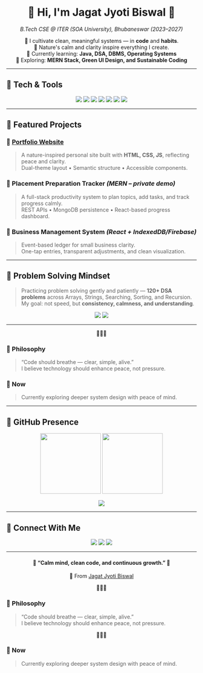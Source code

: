 <!-- 🌲 Forest & Garden Theme for Jagat Jyoti Biswal -->
<!-- Theme: Nature • Calm • Growth -->

<h1 align="center">🍃 Hi, I'm Jagat Jyoti Biswal 🍃</h1>

<p align="center">
  <em>B.Tech CSE @ ITER (SOA University), Bhubaneswar (2023–2027)</em>  
</p>

<p align="center">
  🌱 I cultivate clean, meaningful systems — in <b>code</b> and <b>habits</b>.<br/>
  🌿 Nature's calm and clarity inspire everything I create.<br/>
  🌳 Currently learning: <b>Java, DSA, DBMS, Operating Systems</b><br/>
  🌼 Exploring: <b>MERN Stack, Green UI Design, and Sustainable Coding</b>
</p>

---

## 🌾 Tech & Tools

<p align="center">
  <img src="https://img.shields.io/badge/Language-Java-6a994e?style=for-the-badge&logo=openjdk&logoColor=fefae0"/>
  <img src="https://img.shields.io/badge/Language-Python-a7c957?style=for-the-badge&logo=python&logoColor=2a4d14"/>
  <img src="https://img.shields.io/badge/Web-HTML%20|%20CSS%20|%20JS-b7e4c7?style=for-the-badge&logo=html5&logoColor=2a4d14"/>
  <img src="https://img.shields.io/badge/Framework-React-52796f?style=for-the-badge&logo=react&logoColor=ffffff"/>
  <img src="https://img.shields.io/badge/Backend-Node.js-354f52?style=for-the-badge&logo=nodedotjs&logoColor=ffffff"/>
  <img src="https://img.shields.io/badge/Database-MongoDB-84a98c?style=for-the-badge&logo=mongodb&logoColor=ffffff"/>
  <img src="https://img.shields.io/badge/Tools-GitHub%20|%20VSCode%20|%20Linux-52796f?style=for-the-badge&logo=github&logoColor=ffffff"/>
</p>

---

## 🌱 Featured Projects

### 🌿 [Portfolio Website](https://lipun-portfolio.netlify.app)
> A nature-inspired personal site built with **HTML, CSS, JS**, reflecting peace and clarity.  
> Dual-theme layout • Semantic structure • Accessible components.

### 🍃 Placement Preparation Tracker *(MERN – private demo)*
> A full-stack productivity system to plan topics, add tasks, and track progress calmly.  
> REST APIs • MongoDB persistence • React-based progress dashboard.

### 🌻 Business Management System *(React + IndexedDB/Firebase)*
> Event-based ledger for small business clarity.  
> One-tap entries, transparent adjustments, and clean visualization.

---

## 🌸 Problem Solving Mindset
> Practicing problem solving gently and patiently — **120+ DSA problems** across Arrays, Strings, Searching, Sorting, and Recursion.  
> My goal: not speed, but **consistency, calmness, and understanding**.

<p align="center">
  <img src="https://img.shields.io/badge/Focus-Growth%20Mindset-6a994e?style=for-the-badge"/>
  <img src="https://img.shields.io/badge/Goal-Deep%20Roots%20of%20Understanding-a7c957?style=for-the-badge"/>
</p>

---
<p align="center">🌿🍃🌿</p>

### 🌿 Philosophy
> “Code should breathe — clear, simple, alive.”  
> I believe technology should enhance peace, not pressure.

### 🌙 Now
> Currently exploring deeper system design with peace of mind.

---


## 🌙 GitHub Presence

<p align="center">
  <img src="https://github-readme-stats.vercel.app/api?username=JAGAT-JYOTI-BISWAL&show_icons=true&theme=gruvbox_light&hide_border=true&count_private=true" height="160"/>
  <img src="https://streak-stats.demolab.com/?user=JAGAT-JYOTI-BISWAL&theme=gruvbox_light&hide_border=true" height="160"/>
</p>

<p align="center">
  <img src="https://github-readme-stats.vercel.app/api/top-langs/?username=JAGAT-JYOTI-BISWAL&layout=compact&theme=gruvbox_light&hide_border=true"/>
</p>

---

## 🌼 Connect With Me
<p align="center">
  <a href="https://www.linkedin.com/in/jagatjyotibiswal"><img src="https://img.shields.io/badge/LinkedIn-95d5b2?style=for-the-badge&logo=linkedin&logoColor=2a4d14"/></a>
  <a href="https://github.com/JAGAT-JYOTI-BISWAL"><img src="https://img.shields.io/badge/GitHub-52796f?style=for-the-badge&logo=github&logoColor=fefae0"/></a>
  <a href="mailto:jagatjyotibiswal2@gmail.com"><img src="https://img.shields.io/badge/Email-b7e4c7?style=for-the-badge&logo=gmail&logoColor=2a4d14"/></a>
</p>

---

<h4 align="center">🌿 “Calm mind, clean code, and continuous growth.” 🌿</h4>
<p align="center">🍃 From <a href="https://github.com/JAGAT-JYOTI-BISWAL">Jagat Jyoti Biswal</a></p>

<p align="center">🍃🍂🍃</p>

### 🌿 Philosophy
> “Code should breathe — clear, simple, alive.”  
> I believe technology should enhance peace, not pressure.

<p align="center">🍃🍂🍃</p>

### 🌙 Now
> Currently exploring deeper system design with peace of mind.
